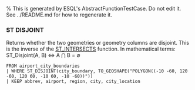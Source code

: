 % This is generated by ESQL's AbstractFunctionTestCase. Do not edit it. See ../README.md for how to regenerate it.

### ST DISJOINT
Returns whether the two geometries or geometry columns are disjoint.
This is the inverse of the [ST_INTERSECTS](https://www.elastic.co/docs/reference/query-languages/esql/functions-operators/spatial-functions#esql-st_intersects) function.
In mathematical terms: ST_Disjoint(A, B) ⇔ A ⋂ B = ∅

```esql
FROM airport_city_boundaries
| WHERE ST_DISJOINT(city_boundary, TO_GEOSHAPE("POLYGON((-10 -60, 120 -60, 120 60, -10 60, -10 -60))"))
| KEEP abbrev, airport, region, city, city_location
```
